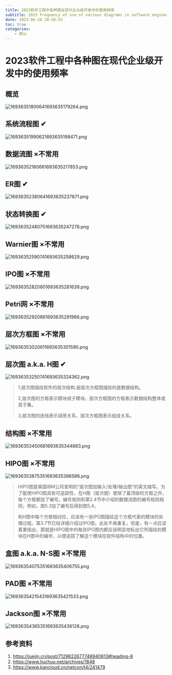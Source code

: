 ```yaml
---
title: 2023软件工程中各种图在现代企业级开发中的使用频率
subtitle: 2023 Frequency of use of various diagrams in software engineering in modern enterprise-level development
date: 2023-06-20 20:58:53
toc: true
categories: 
    - 默认
---
```



# 2023软件工程中各种图在现代企业级开发中的使用频率

## 概览
![16936351800641693635179264.png](https://raw.githubusercontent.com/james-curtis/blog-img/img/img/16936351800641693635179264.png)

## 系统流程图 ✔
![16936351990621693635198471.png](https://raw.githubusercontent.com/james-curtis/blog-img/img/img/16936351990621693635198471.png)

## 数据流图  ×不常用

![16936352180661693635217853.png](https://raw.githubusercontent.com/james-curtis/blog-img/img/img/16936352180661693635217853.png)

## ER图 ✔

![16936352380641693635237871.png](https://raw.githubusercontent.com/james-curtis/blog-img/img/img/16936352380641693635237871.png)

## 状态转换图 ✔

![16936352480751693635247278.png](https://raw.githubusercontent.com/james-curtis/blog-img/img/img/16936352480751693635247278.png)

## Warnier图 ×不常用

![16936352590741693635258629.png](https://raw.githubusercontent.com/james-curtis/blog-img/img/img/16936352590741693635258629.png)

## IPO图 ×不常用

![16936352820601693635281639.png](https://raw.githubusercontent.com/james-curtis/blog-img/img/img/16936352820601693635281639.png)

## Petri网 ×不常用

![16936352920661693635291966.png](https://raw.githubusercontent.com/james-curtis/blog-img/img/img/16936352920661693635291966.png)

## 层次方框图 ×不常用

![16936353020611693635301590.png](https://raw.githubusercontent.com/james-curtis/blog-img/img/img/16936353020611693635301590.png)

## 层次图 a.k.a. H图 ✔

![16936353250741693635324362.png](https://raw.githubusercontent.com/james-curtis/blog-img/img/img/16936353250741693635324362.png)

> 1,层次图描绘软件的层次结构.层层次方框图描绘的是数据结构。
> 
> 2,层次图的方框表示模块或子模块。层次方框图的方框表示数据结构整体或其子集。
> 
> 3,层次图的连线表示调用关系，层次方框图表示组成关系。


## 结构图 ×不常用

![16936353450681693635344883.png](https://raw.githubusercontent.com/james-curtis/blog-img/img/img/16936353450681693635344883.png)

## HIPO图 ×不常用

![16936353875351693635386586.png](https://raw.githubusercontent.com/james-curtis/blog-img/img/img/16936353875351693635386586.png)

> HIPO图是美国IBM公司发明的“层次图加输入/处理/输出图”的英文缩写。为了能使HIPO图具有可追踪性，在H图（层次图）里除了最顶层的方框之外，每个方框都加了编号。编号规则和第2.4节中介绍的数据流图的编号规则相同，例如，图5.3加了编号后得到图5,4。
>
> 和H图中每个方框相对应，应该有一张IPO图描绘这个方框代表的模块的处理过程。第3.7节已经详细介绍过IPO图，此处不再重复。但是，有一点应该着重指出，那就是HIPO图中的每张IPO图内都应该明显地标出它所描绘的模块在H图中的编号，以便追踪了解这个模块在软件结构中的位置。

## 盒图 a.k.a. N-S图 ×不常用

![16936354075351693635406755.png](https://raw.githubusercontent.com/james-curtis/blog-img/img/img/16936354075351693635406755.png)

## PAD图 ×不常用

![16936354215431693635421533.png](https://raw.githubusercontent.com/james-curtis/blog-img/img/img/16936354215431693635421533.png)

## Jackson图 ×不常用

![16936354365351693635436128.png](https://raw.githubusercontent.com/james-curtis/blog-img/img/img/16936354365351693635436128.png)


## 参考资料
1. https://juejin.cn/post/7129822677748940813#heading-8
2. https://www.liuchuo.net/archives/1848
3. https://www.kancloud.cn/netcon/t4/241479
